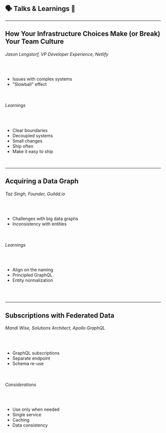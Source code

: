 <!-- section-title: Talks & Learnings -->

##  🗣 Talks & Learnings 🧠 

---

## How Your Infrastructure Choices Make (or Break) Your Team Culture

###### _Jason Lengstorf, VP Developer Experience, Netlify_

<div>
    <br />
    <ul> 
        <li>
            <h7> Issues with complex systems </h7>
        </li>
        <li>
            <h7> "Slowball" effect </h7>
        </li>
    </ul>
    <br />
    <h6> Learnings </h6>
    <br />
    <ul> 
        <li>
            <h7> Clear boundaries </h7>
        </li>
        <li>
            <h7> Decoupled systems </h7>
        </li>
        <li>
            <h7> Small changes </h7>
        </li>
        <li>
            <h7> Ship often </h7>
        </li>
        <li>
            <h7> Make it easy to ship </h7>
        </li>
    </ul>
    <br />
</div>

---

## Acquiring a Data Graph

###### _Taz Singh, Founder, Guildd.io_

<div> 
    <br />
    <ul> 
        <li>
            <h7> Challenges with big data graphs </h7>
        </li>
        <li>
            <h7> Inconsistency with entities </h7>
        </li>
    </ul>
    <br />
    <h6> Learnings </h6>
    <br />
    <ul> 
        <li>
            <h7> Align on the naming </h7>
        </li>
        <li>
            <h7> Principled GraphQL </h7>
        </li>
        <li>
            <h7> Entity normalization </h7>
        </li>
    </ul>
    <br />
</div>
<br />

---

## Subscriptions with Federated Data

###### _Mandi Wise, Solutions Architect, Apollo GraphQL_

<div> 
    <br />
    <ul> 
        <li>
            <h7> GraphQL subscriptions </h7>
        </li>
        <li>
            <h7> Separate endpoint </h7>
        </li>
        <li>
            <h7> Schema re-use </h7>
        </li>
    </ul>
    <br />
    <h6> Considerations </h6>
    <br />
    <ul> 
        <li>
            <h7> Use only when needed </h7>
        </li>
        <li>
            <h7> Single service </h7>
        </li>
        <li>
            <h7> Caching </h7>
        </li>
        <li>
            <h7> Data consistency </h7>
        </li>
    </ul>
    <br />
</div>
<br />